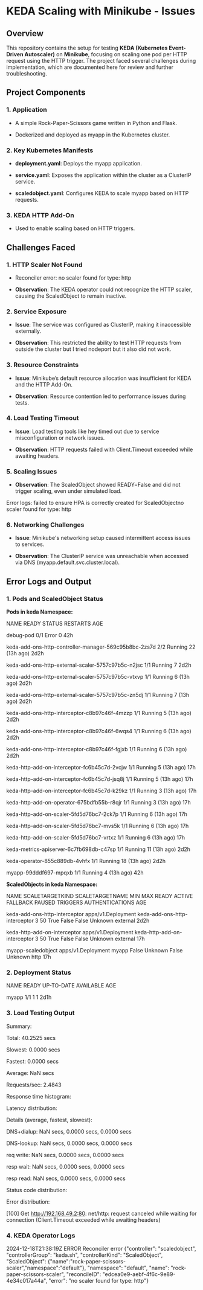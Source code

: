KEDA Scaling with Minikube - Issues
=======================================

**Overview**
------------

This repository contains the setup for testing **KEDA (Kubernetes Event-Driven Autoscaler)** on **Minikube**, focusing on scaling one pod per HTTP request using the HTTP trigger. The project faced several challenges during implementation, which are documented here for review and further troubleshooting.

**Project Components**
----------------------

### **1\. Application**

*   A simple Rock-Paper-Scissors game written in Python and Flask.
    
*   Dockerized and deployed as myapp in the Kubernetes cluster.
    

### **2\. Key Kubernetes Manifests**

*   **deployment.yaml**: Deploys the myapp application.
    
*   **service.yaml**: Exposes the application within the cluster as a ClusterIP service.
    
*   **scaledobject.yaml**: Configures KEDA to scale myapp based on HTTP requests.
    

### **3\. KEDA HTTP Add-On**

*   Used to enable scaling based on HTTP triggers.
    

**Challenges Faced**
--------------------

### **1\. HTTP Scaler Not Found**

*   Reconciler error: no scaler found for type: http
    
*   **Observation**: The KEDA operator could not recognize the HTTP scaler, causing the ScaledObject to remain inactive.
    

### **2\. Service Exposure**

*   **Issue**: The service was configured as ClusterIP, making it inaccessible externally.
    
*   **Observation**: This restricted the ability to test HTTP requests from outside the cluster but I tried nodeport but it also did not work.
        
### **3\. Resource Constraints**

*   **Issue**: Minikube’s default resource allocation was insufficient for KEDA and the HTTP Add-On.
    
*   **Observation**: Resource contention led to performance issues during tests.
    

### **4\. Load Testing Timeout**

*   **Issue**: Load testing tools like hey timed out due to service misconfiguration or network issues.
    
*   **Observation**: HTTP requests failed with Client.Timeout exceeded while awaiting headers.
    

### **5\. Scaling Issues**

*   **Observation**: The ScaledObject showed READY=False and did not trigger scaling, even under simulated load.

Error logs:  failed to ensure HPA is correctly created for ScaledObjectno scaler found for type: http
    

### **6\. Networking Challenges**

*   **Issue**: Minikube's networking setup caused intermittent access issues to services.
    
*   **Observation**: The ClusterIP service was unreachable when accessed via DNS (myapp.default.svc.cluster.local).

**Error Logs and Output**
-------------------------

### **1\. Pods and ScaledObject Status**

**Pods in keda Namespace:**

NAME READY STATUS RESTARTS AGE

debug-pod 0/1 Error 0 42h

keda-add-ons-http-controller-manager-569c95b8bc-2zs7d 2/2 Running 22 (13h ago) 2d2h

keda-add-ons-http-external-scaler-5757c97b5c-n2jsc 1/1 Running 7 2d2h

keda-add-ons-http-external-scaler-5757c97b5c-vtxvp 1/1 Running 6 (13h ago) 2d2h

keda-add-ons-http-external-scaler-5757c97b5c-zn5dj 1/1 Running 7 (13h ago) 2d2h

keda-add-ons-http-interceptor-c8b97c46f-4mzzp 1/1 Running 5 (13h ago) 2d2h

keda-add-ons-http-interceptor-c8b97c46f-6wqs4 1/1 Running 6 (13h ago) 2d2h

keda-add-ons-http-interceptor-c8b97c46f-fgjxb 1/1 Running 6 (13h ago) 2d2h

keda-http-add-on-interceptor-fc6b45c7d-2vcjw 1/1 Running 5 (13h ago) 17h

keda-http-add-on-interceptor-fc6b45c7d-jsq8j 1/1 Running 5 (13h ago) 17h

keda-http-add-on-interceptor-fc6b45c7d-k29kz 1/1 Running 3 (13h ago) 17h

keda-http-add-on-operator-675bdfb55b-r8qjr 1/1 Running 3 (13h ago) 17h

keda-http-add-on-scaler-5fd5d76bc7-2ck7p 1/1 Running 6 (13h ago) 17h

keda-http-add-on-scaler-5fd5d76bc7-mvs5k 1/1 Running 6 (13h ago) 17h

keda-http-add-on-scaler-5fd5d76bc7-vrtxz 1/1 Running 6 (13h ago) 17h

keda-metrics-apiserver-6c7fb698db-c47sp 1/1 Running 11 (13h ago) 2d2h

keda-operator-855c889db-4vhfx 1/1 Running 18 (13h ago) 2d2h

myapp-99dddf697-mpqxb 1/1 Running 4 (13h ago) 42h

**ScaledObjects in keda Namespace:**

NAME SCALETARGETKIND SCALETARGETNAME MIN MAX READY ACTIVE FALLBACK PAUSED TRIGGERS AUTHENTICATIONS AGE

keda-add-ons-http-interceptor apps/v1.Deployment keda-add-ons-http-interceptor 3 50 True False False Unknown external 2d2h

keda-http-add-on-interceptor apps/v1.Deployment keda-http-add-on-interceptor 3 50 True False False Unknown external 17h

myapp-scaledobject apps/v1.Deployment myapp False Unknown False Unknown http 17h

### **2\. Deployment Status**

NAME READY UP-TO-DATE AVAILABLE AGE

myapp 1/1 1 1 2d1h

### **3\. Load Testing Output**

Summary:

Total: 40.2525 secs

Slowest: 0.0000 secs

Fastest: 0.0000 secs

Average: NaN secs

Requests/sec: 2.4843

Response time histogram:

Latency distribution:

Details (average, fastest, slowest):

DNS+dialup: NaN secs, 0.0000 secs, 0.0000 secs

DNS-lookup: NaN secs, 0.0000 secs, 0.0000 secs

req write: NaN secs, 0.0000 secs, 0.0000 secs

resp wait: NaN secs, 0.0000 secs, 0.0000 secs

resp read: NaN secs, 0.0000 secs, 0.0000 secs

Status code distribution:

Error distribution:

\[100\] Get http://192.168.49.2:80: net/http: request canceled while waiting for connection (Client.Timeout exceeded while awaiting headers)

### **4\. KEDA Operator Logs**

2024-12-18T21:38:19Z ERROR Reconciler error {"controller": "scaledobject", "controllerGroup": "keda.sh", "controllerKind": "ScaledObject", "ScaledObject": {"name":"rock-paper-scissors-scaler","namespace":"default"}, "namespace": "default", "name": "rock-paper-scissors-scaler", "reconcileID": "edcea0e9-aebf-4f6c-9e89-4e34c017a44a", "error": "no scaler found for type: http"}
  

